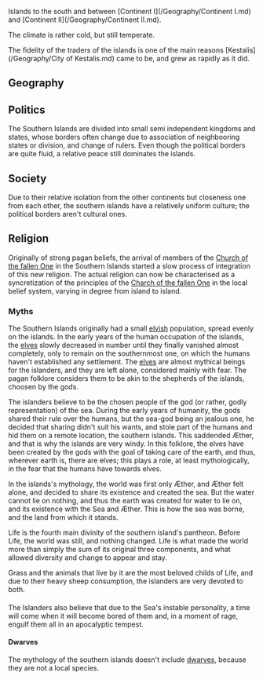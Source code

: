Islands to the south and between [Continent I](/Geography/Continent I.md) and [Continent II](/Geography/Continent II.md).

The climate is rather cold, but still temperate.

The fidelity of the traders of the islands is one of the main reasons [Kestalis](/Geography/City of Kestalis.md) came to be, and grew as rapidly as it did.

## Geography

## Politics

The Southern Islands are divided into small semi independent kingdoms and states, whose borders often change due to association of neighbooring states or division, and change of rulers.
Even though the political borders are quite fluid, a relative peace still dominates the islands.


## Society

Due to their relative isolation from the other continents but closeness one from each other, the southern islands have a relatively uniform culture; the political borders aren't cultural ones.



## Religion

Originally of strong pagan beliefs, the arrival of members of the [Church of the fallen One]() in the Southern Islands started a slow process of integration of this new religion.
The actual religion can now be characterised as a syncretization of the principles of the [Charch of the fallen One]() in the local belief system, varying in degree from island to island.


### Myths

The Southern Islands originally had a small [elvish]() population, spread evenly on the islands.
In the early years of the human occupation of the islands, the [elves]() slowly decreased in number until they finally vanished almost completely, only to remain on the southernmost one, on which the humans haven't established any settlement.
The [elves]() are almost mythical beings for the islanders, and they are left alone, considered mainly with fear.
The pagan folklore considers them to be akin to the shepherds of the islands, choosen by the gods.

The islanders believe to be the chosen people of the god (or rather, godly representation) of the sea.
During the early years of humanity, the gods shared their rule over the humans, but the sea-god being an jealous one, he decided that sharing didn't suit his wants, and stole part of the humans and hid them on a remote location, the southern islands.
This saddended Æther, and that is why the islands are very windy.
In this folklore, the elves have been created by the gods with the goal of taking care of the earth, and thus, wherever earth is, there are elves; this plays a role, at least mythologically, in the fear that the humans have towards elves.

In the islands's mythology, the world was first only Æther, and  Æther felt alone, and decided to share its existence and created the sea.
But the water cannot lie on nothing, and thus the earth was created for water to lie on, and its existence with the Sea and Æther. 
This is how the sea was borne, and the land from which it stands.

Life is the fourth main divinity of the southern island's pantheon.
Before Life, the world was still, and nothing changed.
Life is what made the world more than simply the sum of its original three components, and what allowed diversity and change to appear and stay.

Grass and the animals that live by it are the most beloved childs of Life, and due to their heavy sheep consumption, the islanders are very devoted to both.

#### 

The Islanders also believe that due to the Sea's instable personality, a time will come when it will become bored of them and, in a moment of rage, engulf them all in an apocalyptic tempest.

#### Dwarves

The mythology of the southern islands doesn't include [dwarves](), because they are not a local species.









